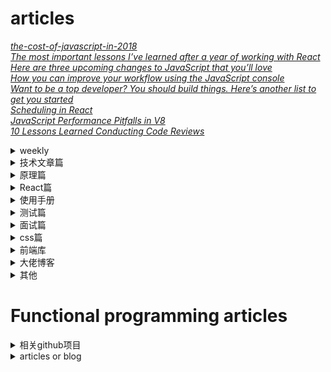 # articles

*[the-cost-of-javascript-in-2018](https://medium.com/@addyosmani/the-cost-of-javascript-in-2018-7d8950fbb5d4)*  
*[The most important lessons I’ve learned after a year of working with React](https://medium.freecodecamp.org/mindset-lessons-from-a-year-with-react-1de862421981)*  
*[Here are three upcoming changes to JavaScript that you’ll love](https://medium.freecodecamp.org/here-are-three-upcoming-changes-to-javascript-that-youll-love-387bce1bfb0b)*  
*[How you can improve your workflow using the JavaScript console](https://medium.freecodecamp.org/how-you-can-improve-your-workflow-using-the-javascript-console-bdd7823a9472)*  
*[Want to be a top developer? You should build things. Here’s another list to get you started](https://medium.freecodecamp.org/the-secret-to-being-a-top-developer-is-building-things-d3d058e4e472)*  
*[Scheduling in React](https://philippspiess.com/scheduling-in-react/)*  
*[JavaScript Performance Pitfalls in V8](https://ponyfoo.com/articles/javascript-performance-pitfalls-v8)*  
*[10 Lessons Learned Conducting Code Reviews](https://dev.to/jnschrag/10-lessons-learned-conducting-code-reviews-5di6)*

<details>
  <summary>weekly</summary>

+ [2019-03-15](./2019-03-15.md)
</details>

<details>
  <summary>技术文章篇</summary>

+ [Making the Switch Away from Icon Fonts to SVG: Converting Font Icons to SVG](https://www.sarasoueidan.com/blog/icon-fonts-to-svg/)
+ [深拷贝的终极探索](https://juejin.im/post/5bc1ae9be51d450e8b140b0c)
+ [如何编写 Typescript 声明文件](https://juejin.im/post/5bc406795188255c451ed3b3)
+ [JavaScript 计时器之旅](https://juejin.im/post/5bc32e52f265da0ae3441cb8)
+ [VSCode插件开发全攻略](https://www.cnblogs.com/liuxianan/p/vscode-plugin-overview.html)
+ [无尽滚动的复杂度 -- 来自 Google 大神的拆解](https://juejin.im/post/58a3c81e128fe10058c57a8b)
+ [每个 JavaScript 工程师都应懂的33个概念](https://github.com/stephentian/33-js-concepts)
+ [一次性搞懂JavaScript正则表达式之语法](https://juejin.im/post/5bda4e6fe51d45681f245274)
+ [前端黑科技：美团网页首帧优化实践](https://juejin.im/post/5bee7dd4e51d451f5b54cbb4)
+ [Controlled and uncontrolled form inputs in React don't have to be complicated](https://goshakkk.name/controlled-vs-uncontrolled-inputs-react/)
+ [【译】JavaScript 完整手册](https://juejin.im/post/5bff57fee51d45021a167991)
+ [方位彻底读懂<你不知道的JavaScript(上)>](https://juejin.im/post/5bfaa2e26fb9a04a0440b0e4)
+ [前端与编译原理——用JS写一个JS解释器](https://segmentfault.com/a/1190000017241258)
+ [Functional programming in TypeScript](https://github.com/gcanti/fp-ts)
+ [awesome-speakers](https://github.com/karlhorky/awesome-speakers)
+ [移动端适配](https://juejin.im/post/5c0dd7ac6fb9a049c43d7edc)
+ [Flutter教程系列](https://juejin.im/post/5c0db59f6fb9a049bb7c2810)
+ [前端模块化详解(完整版)](https://juejin.im/post/5c17ad756fb9a049ff4e0a62)
+ [Node - 从0基础到实战企业官网](https://juejin.im/post/5c1f8e52f265da6170071e43)
+ [《JavaScript设计模式与开发实践》最全知识点汇总大全](https://juejin.im/post/5c2e10a76fb9a049c0432697)
+ [让老板虎躯一震的前端技术，KPI杀手](https://juejin.im/post/5c3ff18b6fb9a04a0a5f76aa)
+ [Flutter 44集免费基础视频教程](https://juejin.im/post/5c452bac6fb9a049af6d919a)
+ [实践这一次,彻底搞懂浏览器缓存机制](https://juejin.im/post/5c4528a6f265da611a4822cc)
+ [性能优化实践](https://github.com/xitu/gold-miner/blob/master/TODO1/front-end-performance-checklist-2019-pdf-pages-2.md)
+ [近一万字的ES6语法知识点补充](https://juejin.im/post/5c6234f16fb9a049a81fcca5)
+ [中高级前端大厂面试秘籍，为你保驾护航金三银四，直通大厂(上)](https://juejin.im/post/5c64d15d6fb9a049d37f9c20#heading-15)
+ [Experimenting with Bluetooth in JavaScript apps on the web, in hybrid apps and React Native](https://www.voorhoede.nl/en/blog/bluetooth-anywhere/)
+ [Will it finally: a try/catch quiz](https://frontarm.com/james-k-nelson/will-finally-run-quiz/)
+ [Taro 多端开发的正确姿势：打造三端统一的网易严选（小程序、H5、React Native）](https://juejin.im/post/5c6a151f518825625e4ac830)
+ [如何编写高质量的函数 -- 敲山震虎篇](https://juejin.im/post/5c6bbf0f6fb9a049ba4224fd)
+ [H5 键盘兼容性小结](https://juejin.im/post/5c6d1c8b6fb9a049de6df441)
+ [Webapck4+Babel7优化70%速度](https://juejin.im/post/5c763885e51d457380771ab0)
+ [JS性能优化38条"军规"，2019年呕心力作](https://juejin.im/post/5c6e064c51882562eb50fc18)
+ [JavaScript Closures: setTimeout Inside a For Loop](https://wsvincent.com/javascript-closure-settimeout-for-loop/)
+ [【前端词典】进阶必备的网络基础（上）](https://juejin.im/post/5c591fda6fb9a049dc02b1cc)
+ [【前端词典】进阶必备的网络基础（下）](https://juejin.im/post/5c7a9f8c518825640d1dd503)
+ [前端开发者必备的Nginx知识](https://juejin.im/post/5c85a64d6fb9a04a0e2e038c)
+ [让你的网页更丝滑（一](https://juejin.im/post/5c860282e51d45531330e10e)
+ [如何使用 docker 部署前端应用](https://juejin.im/post/5c83cbaa6fb9a04a0f65fdaa)
+ [vue-cli3 项目从搭建优化到docker部署](https://juejin.im/post/5c4a6fcd518825469414e062)
+ [GraphQL in Depth: What, Why, and How](https://ponyfoo.com/articles/graphql-in-depth-what-why-and-how)


</details>

<details>
  <summary>原理篇</summary>

+ [JavaScript Loading Priorities in Chrome](https://addyosmani.com/blog/script-priorities/)

</details>

<details>
  <summary>React篇</summary>

+ [inside-fiber-in-depth](https://medium.com/react-in-depth/inside-fiber-in-depth-overview-of-the-new-reconciliation-algorithm-in-react-e1c04700ef6e)
+ [In-depth explanation of state and props update in React](https://medium.com/react-in-depth/in-depth-explanation-of-state-and-props-update-in-react-51ab94563311)
+ [React hooks: The Death of classes and lifecycles?](https://blog.usejournal.com/react-hooks-death-of-classes-and-lifecycles-c8db5956558c)
+ [How to use React.lazy and Suspense for components lazy loading](https://medium.freecodecamp.org/how-to-use-react-lazy-and-suspense-for-components-lazy-loading-8d420ecac58)
+ [Cache your React event listeners to improve performance.](https://hackernoon.com/cache-your-react-event-listeners-to-improve-performance-37bda57ac965)
+ [React hooks: get the current state, back to the future](https://dev.to/scastiel/react-hooks-get-the-current-state-back-to-the-future-3op2)
+ [Hooks, State, Closures, and useReducer](https://adamrackis.dev/state-and-use-reducer/)
+ [Dilemmas With React Hooks - Part 1: States And Reducers](https://yearn2learn.netlify.com/dilemmas-with-react-hooks-1)
+ [How to fetch data with React Hooks?](https://www.robinwieruch.de/react-hooks-fetch-data/)

</details>

<details>
  <summary>使用手册</summary>

+ [es6使用手册](https://juejin.im/post/5bfe05505188252098022400)
+ [2018(农历年)封山之作，和我一起嚼烂Git(两万字长文)](https://juejin.im/post/5c33f49de51d45523070f7bb)
+ [WebSocket 协议 RFC 文档（全中文翻译）](https://juejin.im/post/5c6b7366e51d45016527d648)

</details>

<details>
  <summary>测试篇</summary>

+ [puppetter E2E测试入门](https://juejin.im/post/5bffb344e51d45378d0d39f4)

</details>

<details>
  <summary>面试篇</summary>

+ [React 面试集锦](https://github.com/sudheerj/reactjs-interview-questions)
+ [26个精选的JavaScript面试问题](https://juejin.im/post/5bd95d22e51d45685f442f73)
+ [刷《一年半经验，百度、有赞、阿里面试总结》·手记](https://juejin.im/post/5bfff5086fb9a049c84f2d24)
+ [一道面试题引起的思考](https://juejin.im/post/5bf769e0518825773a2ebfe5)
+ [支付宝6轮面试经验](https://juejin.im/post/5c0a90b1518825666808d1c5)
+ [面试很全的图片值得star](https://yuchengkai.cn/docs/zh/frontend/)
+ [行走的Offer收割机](https://juejin.im/post/5c16471f6fb9a049c43d91d4)
+ [【半月刊】前端高频面试题及答案汇总](https://juejin.im/post/5c6977e46fb9a049fd1063dc)
+ [2019 面试准备 - JS 原型与原型链](https://juejin.im/post/5c72a1766fb9a049ea3993e6)
+ [如何轻松拿到淘宝前端 offer](https://juejin.im/post/5bbc54a2e51d450e5a7445b4)
+ [那些你需要知道的CSS-面试](https://juejin.im/post/5c7646e2f265da2d8e70f681)
+ [【半月刊 2】前端高频面试题及答案汇总](https://juejin.im/post/5c7bd72ef265da2de80f7f17)
+ [2019 面试实战 - 第一回合](https://juejin.im/post/5c7bc11d6fb9a04a0956c325)
+ [中高级前端大厂面试秘籍，为你保驾护航金三银四，直通大厂(上)](https://juejin.im/post/5c64d15d6fb9a049d37f9c20)

</details>

<details>
  <summary>css篇</summary>

+ [Canvas API](https://www.canvasapi.cn)
+ [前端项目中常见的 CSS 问题](https://juejin.im/post/5c2b5cb8e51d45673971d582)
+ [马蹄疾 | 聊聊你可能并没有完全掌握的 Flex 布局：从概念入手，丝丝入扣](https://juejin.im/post/5c748debf265da2da408134e)
+ [Inline SVG vs Icon Fonts [CAGEMATCH]](https://css-tricks.com/icon-fonts-vs-svg/)
+ [不可思议的纯 CSS 实现鼠标跟随效果](https://juejin.im/post/5c7f333ce51d4541e510cd6f)

</details>

<details>
  <summary>前端库</summary>

+ [大佬关注的前端库](https://github.com/sorrycc/awesome-f2e-libs)

</details>

<details>
  <summary>大佬博客</summary>

+ [Dan神的博客讲解js知识以及React](https://overreacted.io/)
+ [vue,React,Redux等详细解析](https://github.com/MrErHu/blog)
+ [冴羽写博客的地方](https://github.com/mqyqingfeng/Blog)

</details>

<details>
  <summary>其他</summary>

+ [为前端工程之崛起而编程](https://juejin.im/post/5c77eecbf265da2d8532f345)

</details>


# Functional programming articles

<details>
  <summary>相关github项目</summary>

+ [ramda](https://github.com/ramda/ramda)
+ [awesome-fp-js](https://github.com/stoeffel/awesome-fp-js)
+ [immutable-js](https://github.com/facebook/immutable-js)
+ [lodash](https://github.com/lodash/lodash)

</details>

<details>
  <summary>articles or blog</summary>

+ [functionaljs](http://functionaljs.com)
+ [高阶函数](https://www.youtube.com/watch?v=BMUiFMZr7vk)
+ [Functional JavaScript](http://shop.oreilly.com/product/0636920028857.do)
+ [javascript-allonge](https://leanpub.com/javascript-allonge)
+ [what-is-functional-programming](http://blog.jenkster.com/2015/12/what-is-functional-programming.html)
+ [Make some magic. #JavaScript](https://medium.com/@_ericelliott)
+ [James Forbes](https://james-forbes.com/#!/)
+ [James Long](https://github.com/jlongster)
+ [André Staltz](https://staltz.com)
+ [functional-programming-jargon](https://github.com/hemanth/functional-programming-jargon#functional-programming-jargon)
+ [Functional-Programming-Exercises](https://github.com/InceptionCode/Functional-Programming-Exercises)
+ [How to think like a programmer — lessons in problem solving](https://medium.freecodecamp.org/how-to-think-like-a-programmer-lessons-in-problem-solving-d1d8bf1de7d2)

</details>



